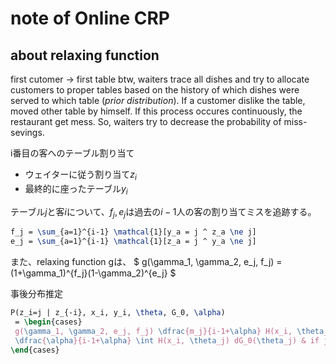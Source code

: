 # note of Online CRP
## about relaxing function
first cutomer -> first table
btw, waiters trace all dishes and try to allocate customers to proper tables based on
the history of which dishes were served to which table (*prior distribution*).
If a customer dislike the table, moved other table by himself.
If this process occures continuously, the restaurant get mess.
So, waiters try to decrease the probability of miss-sevings.

i番目の客へのテーブル割り当て
- ウェイターに従う割り当て$z_i$
- 最終的に座ったテーブル$y_i$

テーブル$j$と客$i$について、$f_j, e_j$は過去の$i-1$人の客の割り当てミスを追跡する。
``` tex
f_j = \sum_{a=1}^{i-1} \mathcal{1}[y_a = j ^ z_a \ne j]
e_j = \sum_{a=1}^{i-1} \mathcal{1}[z_a = j ^ y_a \ne j]
```
また、relaxing function gは、
$
g(\gamma_1, \gamma_2, e_j, f_j) = (1+\gamma_1)^{f_j}(1-\gamma_2)^{e_j}
$

事後分布推定
```tex
P(z_i=j | z_{-i}, x_i, y_i, \theta, G_0, \alpha)
 = \begin{cases}
 g(\gamma_1, \gamma_2, e_j, f_j) \dfrac{m_j}{i-1+\alpha} H(x_i, \theta_j) & if j \le k \\
 \dfrac{\alpha}{i-1+\alpha} \int H(x_i, \theta_j) dG_0(\theta_j) & if j = k+1
\end{cases}
```


